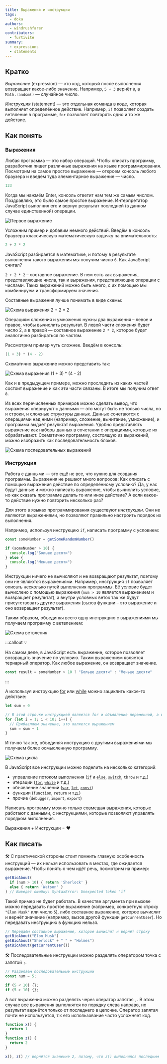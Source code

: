 ```yaml
---
title: Выражения и инструкции
tags:
  - doka
authors:
  - windrushfarer
contributors:
  - furtivite
summary:
  - expressions
  - statements
---
```


## Кратко

_Выражение_ (expression) — это код, который после выполнения возвращает какое-либо значение. Например, `5 + 3` вернёт `8`, а `Math.random()` — случайное число.

_Инструкция_ (statement) — это отдельная команда в коде, которая выполняет определённое действие. Например, `if` позволяет создать ветвление в программе, `for` позволяет повторять одно и то же действие.

## Как понять

### Выражения

Любая программа — это набор операций. Чтобы описать программу, разработчик пишет различные выражения на языке программирования. Посмотрим на самое простое выражение — откроем консоль любого браузера и введём туда элементарное выражение — число.

```js
123
```

Когда мы нажмём Enter, консоль ответит нам тем же самым числом. Поздравляю, это было самое простое выражение. Интерпретатор JavaScript выполнил его и вернул результат последней (в данном случае единственной) операции.

![Первое выражение](images/1.png)

Усложним пример и добавим немного действий. Введём в консоль браузера классическую математическую задачку на внимательность:

```js
2 + 2 * 2
```

JavaScript разбирается в математике, и потому в результате выполнения такого выражения мы получим число `6`. Как JavaScript считал?

`2 + 2 * 2` – составное выражение. В нем есть как выражения, представляющие числа, так и выражения, представляющие операции с числами. Таких выражений можно быть много, с их помощью мы комбинируем и трансформируем значения.

Составные выражения лучше понимать в виде схемы:

![Схема выражения 2 + 2 * 2](images/2.png)

Операциям сложения и умножения нужны два выражения – левое и правое, чтобы вычислить результат. В левой части сложения будет число 2, а в правой — составное выражение `2 * 2`, которое будет аналогично разбираться по частям.

Рассмотрим пример чуть сложнее. Введём в консоль:

<!-- чтобы не выставлял ; спереди -->
<!-- prettier-ignore  -->
```js
(1 + 3) * (4 - 2)
```

Схематично выражение можно представить так:

![Схема выражения (1 + 3) * (4 - 2)](images/3.png)

Как и в предыдущем примере, можно проследить из каких частей состоит выражение и как эти части связаны. В итоге мы получим ответ `8`.

Из всех перечисленных примеров можно сделать вывод, что выражения оперируют с данными — это могут быть не только числа, но и строки, и сложные структуры данных. Данные сочетаются с операциями над ними (например, сложение, вычитание, умножение), и программа выдаёт результат выражения. Удобно представлять выражение как наборы данных в сочетании с операциями, которые их обрабатывают. Схематично программу, состоящую из выражений, можно изобразить как последовательность блоков.

![Схема последовательных выражений](images/4.png)

### Инструкция

Работа с данными — это ещё не все, что нужно для создания программы. Выражения не решают много вопросов: Как описать с помощью выражения действие по определённому условию? Да, у нас будут данные и можно написать выражение, чтобы вычислить условие, но как сказать программе делать то или иное действие? А если какое-то действие нужно повторить несколько раз?

Для этого в языках программирования существуют _инструкции_. Они не являются выражениями, но позволяют правильно настроить порядок их выполнения.

Например, используя инструкцию `if`, написать программу с условием:

```js
const someNumber = getSomeRandomNumber()

if (someNumber > 10) {
  console.log("Больше десяти")
} else {
  console.log("Меньше десяти")
}
```

Инструкции ничего не вычисляют и не возвращают результат, поэтому они не являются выражениями. Например, инструкция `if` позволяет описать несколько путей выполнения программы. Её условие будет вычислено с помощью выражения (`num > 10` является выражением и возвращает результат), а внутри условных веток так же будут присутствовать другие выражения (вызов функции – это выражение и оно возвращает результат).

Таким образом, объединяя всего одну инструкцию с выражениями мы получаем программу с ветвлением:

![Схема ветвления](images/5.png)

:::callout 💡

На самом деле, в JavaScript есть выражение, которое позволяет возвращать значение по условию. Таким выражением является тернарный оператор. Как любое выражение, он возвращает значение.

```js
const result = someNumber > 10 ? "Больше десяти" : "Меньше десяти"
```

:::

А используя инструкцию [for](/js/for) или [while](/js/while) можно зациклить какое-то действие:

```js
let sum = 0

// В этой строчке инструкцией является for и объявление переменной, а все остальное — выражения
for (let i = 1; i < 10; i++) {
  // Прибавляем значение, это является выражением
  sum = sum + 1
}
```

И точно так же, объединяя инструкцию с другими выражениями мы получаем более осмысленную программу.

![Схема цикла](images/6.png)

В JavaScript все инструкции можно поделить на несколько категорий:

- управление потоком выполнения ([`if`](/js/if-else) и [`else`](/js/if-else), [`switch`](/js/switch), `throw` и т.д.)
- итерации ([`for`](/js/for), [`while`](/js/while) и т.д.)
- объявление значений ([`var`](/js/var-let), [`let`](/js/var-let), [`const`](/js/const))
- функции ([`function`](/js/function), [`return`](/js/return) и т.д.)
- прочие (`debugger`, `import`, `export`)

Написать программу можно только совмещая выражения, которые работают с данными, с инструкциями, которые позволяют управлять порядком выполнения.

Выражения + Инструкции = ❤️

## Как писать

🛠 С практической стороны стоит помнить главную особенность инструкций — их нельзя использовать в местах, где ожидается выражение. Чтобы понять о чем идёт речь, посмотрим на пример:

```js
getBioAbout(
  if (num > 10) { return 'Sherlock' }
  else { return 'Watson' }
) // Выведет ошибку: SyntaxError: Unexpected token 'if
```

Такой пример не будет работать. В качестве аргумента при вызове можно передавать простое выражение (например, конкретную строку `"Elon Musk"` или число `5`), либо составное выражение, которое вычислит и вернёт значение (например, вызов другой функции `getCurrentUser`). Но передавать инструкцию в функцию нельзя.

```js
// Передаём составное выражение, которое вычислит и вернёт строку
getBioAbout("Elon Musk")
getBioAbout("Sherlock" + " " + "Holmes")
getBioAbout(getCurrentUser())
```

🛠 Последовательные инструкции можно разделять оператором точка с запятой `;`.

<!-- prettier-ignore -->
```js
// Разделяем последовательные инструкции
const num = 5;

if (5 < 10) {};
if (5 > 10) {};
```

А вот выражения можно разделять через оператор запятая `,`. В этом случае все выражения выполнятся по порядку слева направо, но результат вернётся только от последнего в цепочке. Оператор запятая почти не используется, т.к его использование часто усложняет код.

```js
function x() {
  return 1
}
function z() {
  return 2
}

x(), z() // вернётся значение 2, потому, что z() выполнился последним
```
